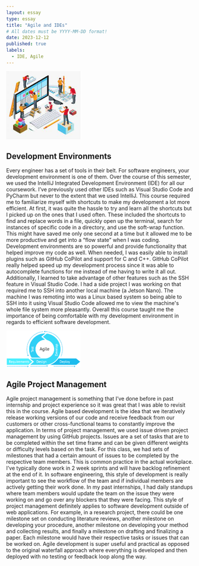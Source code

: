 ```yaml
---
layout: essay
type: essay
title: "Agile and IDEs"
# All dates must be YYYY-MM-DD format!
date: 2023-12-12
published: true
labels:
  - IDE, Agile
---
```


<img width="200px" class="rounded float-start pe-4" src="../img/softwareEngineering.jpeg">


## Development Environments

Every engineer has a set of tools in their belt. For software engineers, your development environment is one of them. Over the course of this semester, we used the IntelliJ Integrated Development Environment (IDE) for all our coursework. I’ve previously used other IDEs such as Visual Studio Code and PyCharm but never to the extent that we used IntelliJ. This course required me to familiarize myself with shortcuts to make my development a lot more efficient. At first, it was quite the hassle to try and learn all the shortcuts but I picked up on the ones that I used often. These included the shortcuts to find and replace words in a file, quickly open up the terminal, search for instances of specific code in a directory, and use the soft-wrap function. This might have saved me only one second at a time but it allowed me to be more productive and get into a “flow state” when I was coding. Development environments are so powerful and provide functionality that helped improve my code as well. When needed, I was easily able to install plugins such as GitHub CoPilot and support for C and C++. GitHub CoPilot really helped speed up my development process since it was able to autocomplete functions for me instead of me having to write it all out. Additionally, I learned to take advantage of other features such as the SSH feature in Visual Studio Code. I had a side project I was working on that required me to SSH into another local machine (a Jetson Nano). The machine I was remoting into was a Linux based system so being able to SSH into it using Visual Studio Code allowed me to view the machine's whole file system more pleasantly. Overall this course taught me the importance of being comfortable with my development environment in regards to efficient software development. 

<img width="200px" class="rounded float-start pe-4" src="../img/agile.jpeg">

## Agile Project Management

Agile project management is something that I’ve done before in past internship and project experience so it was great that I was able to revisit this in the course. Agile based development is the idea that we iteratively release working versions of our code and receive feedback from our customers or other cross-functional teams to constantly improve the application. In terms of project management, we used issue driven project management by using GitHub projects. Issues are a set of tasks that are to be completed within the set time frame and can be given different weights or difficulty levels based on the task. For this class, we had sets of milestones that had a certain amount of issues to be completed by the respective team members. This is common practice in the actual workplace. I’ve typically done work in 2 week sprints and will have backlog refinement at the end of it. In software engineering, this style of development is really important to see the workflow of the team and if individual members are actively getting their work done. In my past internships, I had daily standups where team members would update the team on the issue they were working on and go over any blockers that they were facing. This style of project management definitely applies to software development outside of web applications. For example, in a research project, there could be one milestone set on conducting literature reviews, another milestone on developing your procedure, another milestone on developing your method and collecting results, and finally a milestone on drafting and finalizing a paper. Each milestone would have their respective tasks or issues that can be worked on. Agile development is super useful and practical as opposed to the original waterfall approach where everything is developed and then deployed with no testing or feedback loop along the way. 
